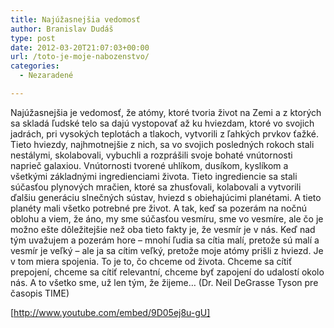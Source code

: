 ```yaml
---
title: Najúžasnejšia vedomosť
author: Branislav Dudáš
type: post
date: 2012-03-20T21:07:03+00:00
url: /toto-je-moje-nabozenstvo/
categories:
  - Nezaradené

---
```

Najúžasnejšia je vedomosť, že atómy, ktoré tvoria život na Zemi a z ktorých sa skladá ľudské telo sa dajú vystopovať až ku hviezdam, ktoré vo svojich jadrách, pri vysokých teplotách a tlakoch, vytvorili z ľahkých prvkov ťažké. Tieto hviezdy, najhmotnejšie z nich, sa vo svojich posledných rokoch stali nestálymi, skolabovali, vybuchli a rozprášili svoje bohaté vnútornosti naprieč galaxiou. Vnútornosti tvorené uhlíkom, dusíkom, kyslíkom a všetkými základnými ingredienciami života. Tieto ingrediencie sa stali súčasťou plynových mračien, ktoré sa zhusťovali, kolabovali a vytvorili ďalšiu generáciu slnečných sústav, hviezd s obiehajúcimi planétami. A tieto planéty mali všetko potrebné pre život. A tak, keď sa pozerám na nočnú oblohu a viem, že áno, my sme súčasťou vesmíru, sme vo vesmíre, ale čo je možno ešte dôležitejšie než oba tieto fakty je, že vesmír je v nás. Keď nad tým uvažujem a pozerám hore &#8211; mnohí ľudia sa cítia malí, pretože sú malí a vesmír je veľký &#8211; ale ja sa cítim veľký, pretože moje atómy prišli z hviezd. Je v tom miera spojenia. To je to, čo chceme od života. Chceme sa cítiť prepojení, chceme sa cítiť relevantní, chceme byť zapojení do udalostí okolo nás. A to všetko sme, už len tým, že žijeme… (Dr. Neil DeGrasse Tyson pre časopis TIME)

<!--more-->


  
[http://www.youtube.com/embed/9D05ej8u-gU]

&nbsp;